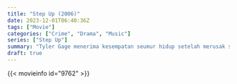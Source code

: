 ```yaml
---
title: "Step Up (2006)"
date: 2023-12-01T06:40:36Z
tags: ["Movie"]
categories: ["Crime", "Drama", "Music"]
series: ["Step Up"]
summary: "Tyler Gage menerima kesempatan seumur hidup setelah merusak sekolah seni pertunjukan, memberinya kesempatan untuk mendapatkan beasiswa dan menari dengan penari pendatang baru, Nora."
draft: true 
---
```


<mux-player stream-type="on-demand"
src="https://kp3d-my.sharepoint.com/personal/ryoo_kp3d_onmicrosoft_com/_layouts/15/download.aspx?share=EYs8TjP8w35NsgyhXvEM0DkBaoggCldKdK2cEQFHuN1ptQ" prefer-playback="mse" controls>

</mux-player>


{{< movieinfo id="9762" >}}

<script src="https://cdn.jsdelivr.net/npm/@mux/mux-player"></script>

 <script type="application/ld+json ">
{
"@context": "https://schema.org/",
"@type": "VideoObject",
"name": "Step Up (2006)",
"contentUrl": "https://stream.mux.com/mYj1ZK2hP01dQDurgTleeb00S1buXD6XA00r4bW3P00QBA8.m3u8",
"thumbnailUrl": "https://www.themoviedb.org/t/p/original/wZ4WOYdFwxd9hcVYDvpI99eKQZ.jpg?width=314&fit_mode=preserve&time=25",
"uploadDate": "2023-12-01T06:40:36Z",
}

</script>
